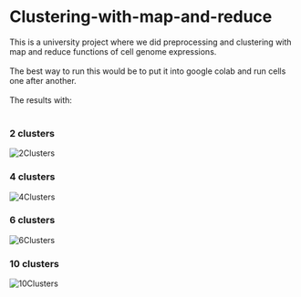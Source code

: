 # Clustering-with-map-and-reduce
This is a university project where we did preprocessing and clustering with map and reduce functions of cell genome expressions.<br>
<br>
The best way to run this would be to put it into google colab and run cells one after another.<br>
<br>
The results with:<br>
<br>
### 2 clusters
![2Clusters](https://github.com/Mixa26/Clustering-with-map-and-reduce/assets/71144280/6ae17d3e-c125-4dc0-ad77-d9beb5090b4f)
<br>
### 4 clusters
![4Clusters](https://github.com/Mixa26/Clustering-with-map-and-reduce/assets/71144280/782bce10-ec2c-4e94-b554-e95995084edd)
<br>
### 6 clusters
![6Clusters](https://github.com/Mixa26/Clustering-with-map-and-reduce/assets/71144280/83b5f90b-f9d2-4c5f-85ec-95dbd0a15f40)
<br>
### 10 clusters
![10Clusters](https://github.com/Mixa26/Clustering-with-map-and-reduce/assets/71144280/b5bf5dbe-3831-40a3-b805-dbb0eff098b9)
